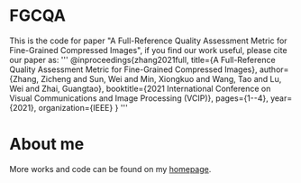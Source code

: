 # FGCQA
This is the code for paper "A Full-Reference Quality Assessment Metric for Fine-Grained Compressed Images", if you find our work useful, please cite our paper as:
'''
@inproceedings{zhang2021full,
  title={A Full-Reference Quality Assessment Metric for Fine-Grained Compressed Images},
  author={Zhang, Zicheng and Sun, Wei and Min, Xiongkuo and Wang, Tao and Lu, Wei and Zhai, Guangtao},
  booktitle={2021 International Conference on Visual Communications and Image Processing (VCIP)},
  pages={1--4},
  year={2021},
  organization={IEEE}
}
'''

# About me
More works and code can be found on my [homepage](https://zzc-1998.github.io/).
